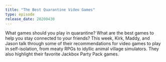 ```yaml
---
title: "The Best Quarantine Video Games"
type: episode
release_date: 20200430
---
```

What games should you play in quarantine? What are the best games to help you stay connected to your friends? This week, Kirk, Maddy, and Jason talk through some of their recommendations for video games to play in self-isolation, from meaty RPGs to idyllic animal village simulators. They also highlight their favorite Jackbox Party Pack games.